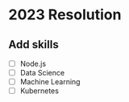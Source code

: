 # 2023 Resolution

## Add skills
- [ ] Node.js
- [ ] Data Science
- [ ] Machine Learning
- [ ] Kubernetes
